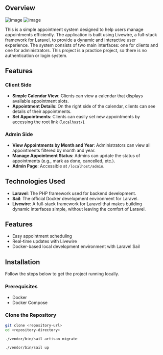 ## Overview
![image](https://github.com/user-attachments/assets/088e95b7-f633-4afe-90bb-135c41208fea)
![image](https://github.com/user-attachments/assets/5f94e261-c798-4bcd-8962-355e0c128ef5)



This is a simple appointment system designed to help users manage appointments efficiently. The application is built using Livewire, a full-stack framework for Laravel, to provide a dynamic and interactive user experience. The system consists of two main interfaces: one for clients and one for administrators. This project is a practice project, so there is no authentication or login system.

## Features

### Client Side
- **Simple Calendar View**: Clients can view a calendar that displays available appointment slots.
- **Appointment Details**: On the right side of the calendar, clients can see details of their appointments.
- **Set Appointments**: Clients can easily set new appointments by accessing the root link (`localhost/`).

### Admin Side
- **View Appointments by Month and Year**: Administrators can view all appointments filtered by month and year.
- **Manage Appointment Status**: Admins can update the status of appointments (e.g., mark as done, cancelled, etc.).
- **Admin Page**: Accessible at `/localhost/admin`.
  
## Technologies Used

- **Laravel**: The PHP framework used for backend development.
- **Sail**: The official Docker development environment for Laravel.
- **Livewire**: A full-stack framework for Laravel that makes building dynamic interfaces simple, without leaving the comfort of Laravel.

## Features

- Easy appointment scheduling
- Real-time updates with Livewire
- Docker-based local development environment with Laravel Sail

## Installation

Follow the steps below to get the project running locally.

### Prerequisites

- Docker
- Docker Compose

### Clone the Repository

```bash
git clone <repository-url>
cd <repository-directory>

./vendor/bin/sail artisan migrate

./vendor/bin/sail up

